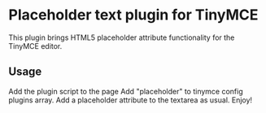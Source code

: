 Placeholder text plugin for TinyMCE
===================================

This plugin brings HTML5 placeholder attribute functionality for the TinyMCE editor.

Usage
-----

Add the plugin script to the page
Add "placeholder" to tinymce config plugins array.
Add a placeholder attribute to the textarea as usual.
Enjoy!
